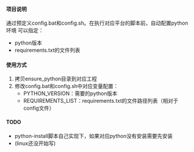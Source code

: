 #### 项目说明
通过预定义config.bat和config.sh。在执行对应平台的脚本前，自动配置python环境
可以指定：
* python版本
* requirements.txt的文件列表

#### 使用方式
1. 拷贝ensure_python目录到对应工程
2. 修改config.bat和config.sh中对应变量配置：
    * PYTHON_VERSION：需要的python版本
    * REQUIREMENTS_LIST：requirements.txt的文件路径列表（相对于config文件）

#### TODO
* python-install脚本自己实现下，如果对应python没有安装需要先安装
* (linux还没开始写)